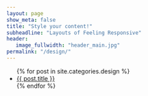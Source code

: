 ```yaml
---
layout: page
show_meta: false
title: "Style your content!"
subheadline: "Layouts of Feeling Responsive"
header:
   image_fullwidth: "header_main.jpg"
permalink: "/design/"
---
```

<ul>
    {% for post in site.categories.design %}
    <li><a href="{{ site.url }}{{ site.baseurl }}{{ post.url }}">{{ post.title }}</a></li>
    {% endfor %}
</ul>

